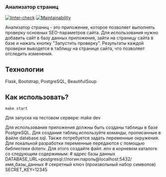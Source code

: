### Анализатор страниц

[![linter-check](https://github.com/qmka/python-project-83/actions/workflows/linter-check.yml/badge.svg)](https://github.com/qmka/python-project-83/actions/workflows/linter-check.yml)
[![Maintainability](https://api.codeclimate.com/v1/badges/24811d0e7d0d21691a3d/maintainability)](https://codeclimate.com/github/qmka/python-project-83/maintainability)

Анализатор страниц - это приложение, которое позволяет выполнять проверку основных SEO-параметров сайта. Для использования нужно добавить сайт в базу данных приложения, зайти на страницу сайта в базе и нажать кнопку "Запустить проверку". Результаты каждой проверки выводятся в таблицу на странице сайта, что позволяет отследить изменения.

## Технологии

Flask, Bootstrap, PostgreSQL, BeautifulSoup

## Как использовать?

    make start

Для запуска на тестовом сервере:
    make dev

Для использования приложения должны быть созданы таблицы в базе PostgreSQL. Для создания таблиц используйте команды, прописанные в файле database.sql. Также потребуется задать переменные окружения. Для локальной разработки переменные передаются с помощью библиотеки dotenv. Для этого создайте файл .env в корневом каталоге со следующим содержимым:
    # адрес базы данных
    DATABASE_URL=postgresql://логин:пароль@localhost:5432/имя_базы_данных
    # секретный ключ (произвольный набор символов)
    SECRET_KEY=12345 
